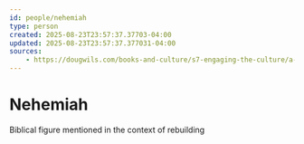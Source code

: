 ```yaml
---
id: people/nehemiah
type: person
created: 2025-08-23T23:57:37.37703-04:00
updated: 2025-08-23T23:57:37.377031-04:00
sources:
    - https://dougwils.com/books-and-culture/s7-engaging-the-culture/a-mission-to-babylon.html
---
```


# Nehemiah

Biblical figure mentioned in the context of rebuilding

